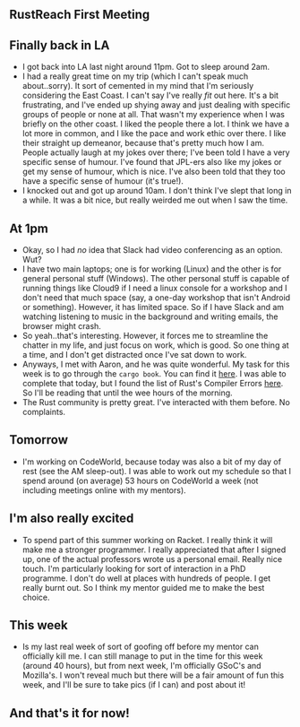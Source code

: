 ## RustReach First Meeting

## Finally back in LA

- I got back into LA last night around 11pm. Got to sleep around 2am.
- I had a really great time on my trip (which I can't speak much about..sorry).
  It sort of cemented in my mind that I'm seriously considering the East Coast.
  I can't say I've really *fit* out here. It's a bit frustrating, and I've ended up
  shying away and just dealing with specific groups of people or none at all.
  That wasn't my experience when I was briefly on the other coast. I liked the people
  there a lot. I think we have a lot more in common, and I like the pace and work ethic
  over there. I like their straight up demeanor, because that's pretty much how I am.
  People actually laugh at my jokes over there; I've been told I have a very specific
  sense of humour. I've found that JPL-ers also like my jokes or get my sense of humour,
  which is nice. I've also been told that they too have a specific sense of humour (it's true!).
- I knocked out and got up around 10am. I don't think I've slept that 
  long in a while. It was a bit nice, but really weirded me out when I saw
  the time.
  
## At 1pm
- Okay, so I had *no* idea that Slack had video conferencing as an option. Wut?
- I have two main laptops; one is for working (Linux) and the other is 
  for general personal stuff (Windows). The other personal stuff is 
  capable of running things like Cloud9 if I need a linux console for a workshop
  and I don't need that much space (say, a one-day workshop that isn't Android
  or something). However, it has limited space. So if I have Slack and am watching
  listening to music in the background and writing emails, the browser might crash.
- So yeah..that's interesting. However, it forces me to streamline the chatter in 
  my life, and just focus on work, which is good. So one thing at a time, and 
  I don't get distracted once I've sat down to work. 
- Anyways, I met with Aaron, and he was quite wonderful. My task for this week
  is to go through the ```cargo book```.
  You can find it [here](https://doc.rust-lang.org/cargo/faq.html).
  I was able to complete that today, but I found the list of Rust's Compiler Errors
  [here](https://doc.rust-lang.org/error-index.html). So I'll be reading that 
  until the wee hours of the morning. 
- The Rust community is pretty great. I've interacted with them before. No complaints.

## Tomorrow
- I'm working on CodeWorld, because today was also a bit of my day of rest (see the AM
  sleep-out). I was able to work out my schedule so that I spend around (on average)
  53 hours on CodeWorld a week (not including meetings online with my mentors).
  
## I'm also really excited
- To spend part of this summer working on Racket. I really think it will make me a stronger
  programmer. I really appreciated that after I signed up, one of the actual professors
  wrote us a personal email. Really nice touch. I'm particularly looking for sort 
  of interaction in a PhD programme. I don't do well at places with hundreds of people.
  I get really burnt out. So I think my mentor guided me to make the best choice.

## This week
- Is my last real week of sort of goofing off before my mentor can officially kill me.
  I can still manage to put in the time for this week (around 40 hours), but from next week,
  I'm officially GSoC's and Mozilla's. I won't reveal much but there will be a fair amount 
  of fun this week, and I'll be sure to take pics (if I can) and post about it!
  
## And that's it for now!

